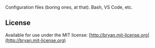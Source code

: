 Configuration files (boring ones, at that). Bash, VS Code, etc.

## License

Available for use under the MIT license: [http://bryan.mit-license.org](http://bryan.mit-license.org)
